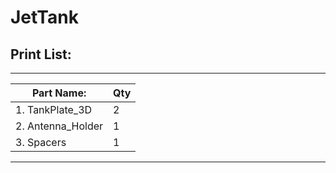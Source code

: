 # JetTank

## Print List:
_________________________________
| Part Name:           |  Qty   |
|----------------------|--------|
| 1. TankPlate_3D      |   2    |
| 2. Antenna_Holder    |   1    |
| 3. Spacers           |   1    |
_________________________________
